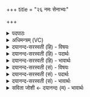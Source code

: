 +++
title = "२६ नमः सेनाभ्यः"

+++
<details><summary>पदपाठः</summary>

नमः॑। सेना॑भ्यः। से॒ना॒निभ्य॒ इति॑ सेना॒निऽभ्यः॑। च॒। वः॒। नमः॑। नमः॑। र॒थिभ्य॒ इति॑ र॒थिऽभ्यः॑। अ॒र॒थेभ्यः॑। च॒। वः॒। नमः॑। नमः॑। क्ष॒त्तृभ्य॒ इति॑ क्ष॒त्तृऽभ्यः॑। स॒ङ्ग्र॒हीतृभ्य॒ इति॑ सम्ऽग्रही॒तृभ्यः। च॒। वः॒। नमः॑। नमः॑। म॒हत्भ्यः॑। अ॒र्भ॒केभ्यः॑। च॒। वः॒। नमः॑। २६।
</details>

<details><summary>अधिमन्त्रम् (VC)</summary>

- रुद्रा देवताः
- कुत्स ऋषिः
- भुरिगतिजगती
- निषादः
</details>

<details><summary>दयानन्द-सरस्वती (हि) - विषयः</summary>

फिर वही विषय अगले मन्त्र में कहा है ॥
</details>

<details><summary>दयानन्द-सरस्वती (हि) - पदार्थः</summary>

पदार्थान्वयभाषाः -  हे राज और प्रजा के पुरुषो ! जैसे हम लोग (सेनाभ्यः) शत्रुओं को बाँधने हारे सेनास्थ पुरुषों का (नमः) सत्कार करते (च) और (वः) तुम (सेनानिभ्यः) सेना के नायक प्रधान पुरुषों को (नमः) अन्न देते हैं (रथिभ्यः) प्रशंसित रथोंवाले पुरुषों का (नमः) सत्कार (च) और (वः) तुम (अरथेभ्यः) रथों से पृथक् पैदल चलनेवालों का (नमः) सत्कार करते हैं (क्षत्तृभ्यः) क्षत्रिय की स्त्री में शूद्र से उत्पन्न हुए वर्णसंकर के लिये (नमः) अन्नादि पदार्थ देते (च) और (वः) तुम (संग्रहीतृभ्यः) अच्छे प्रकार युद्ध की सामग्री को ग्रहण करने हारों का (नमः) सत्कार करते हैं (महद्भ्यः) विद्या और अवस्था से वृद्ध पूजनीय महाशयों को (नमः) अच्छा पकाया हुआ अन्नादि पदार्थ देते (च) और (वः) तुम (अर्भकेभ्यः) क्षुद्राशय शिक्षा के योग्य विद्यार्थियों का (नमः) निरन्तर सत्कार करते हैं, वैसे तुम लोग भी दिया, किया करो ॥२६ ॥
</details>

<details><summary>दयानन्द-सरस्वती (हि) - भावार्थः</summary>

भावार्थभाषाः -  राजपुरुषों को चाहिये कि सब भृत्यों को सत्कार और शिक्षापूर्वक अन्नादि पदार्थों से उन्नति देके धर्म से राज्य का पालन करें ॥२६ ॥
</details>

<details><summary>दयानन्द-सरस्वती (सं) - विषयः</summary>

पुनस्तमेव विषयमाह ॥
</details>

<details><summary>दयानन्द-सरस्वती (सं) - पदार्थः</summary>

पदार्थान्वयभाषाः -  हे राजप्रजानाः ! यथा वयं सेनाभ्यो नमो वः सेनानिभ्यो नमश्च रथिभ्यो नमो वोऽरथेभ्यो नमश्च क्षत्तृभ्यो नमो वः संग्रहीतृभ्यो नमश्च महद्भ्यो नमो वोऽर्भकेभ्यो नमश्च सततं कुर्मो दद्मश्च, तथैव यूयमपि कुरुत दत्त च ॥२६ ॥
</details>

<details><summary>दयानन्द-सरस्वती (सं) - भावार्थः</summary>

भावार्थभाषाः -  राजपुरुषैः सर्वान् भृत्यान् सत्कृत्य सुशिक्ष्यान्नादिना वर्धयित्वा धर्मेण राज्यं पालनीयम् ॥२६ ॥
</details>

<details><summary>सविता जोशी ← दयानन्दः (म) - भावार्थः</summary>

भावार्थभाषाः -  राजपुरुषांनी सर्व नोकर चाकरांनाही मान द्यावा. त्यांना शिक्षण द्यावे व अन्न वगैरे देऊन धर्माने राज्याचे पालन करावे.
</details>